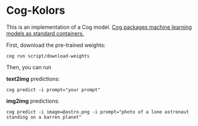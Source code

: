 # Cog-Kolors

This is an implementation of a Cog model. [Cog packages machine learning models as standard containers.](https://github.com/replicate/cog)

First, download the pre-trained weights:

    cog run script/download-weights

Then, you can run

**text2img** predictions:

    cog predict -i prompt="your prompt"

**img2img** predictions:
	
	cog predict -i image=@astro.png -i prompt="photo of a lone astronaut standing on a barren planet"
